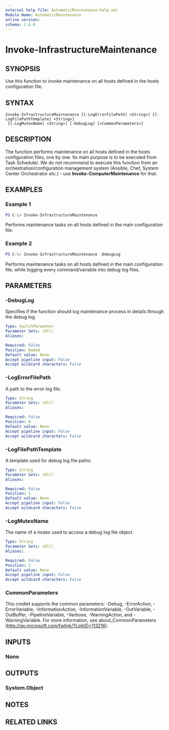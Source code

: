 ```yaml
---
external help file: AutomaticMaintenance-help.xml
Module Name: AutomaticMaintenance
online version:
schema: 2.0.0
---
```


# Invoke-InfrastructureMaintenance

## SYNOPSIS
Use this function to invoke maintenance on all hosts defined in the hosts configuration file.

## SYNTAX

```
Invoke-InfrastructureMaintenance [[-LogErrorFilePath] <String>] [[-LogFilePathTemplate] <String>]
 [[-LogMutexName] <String>] [-DebugLog] [<CommonParameters>]
```

## DESCRIPTION
The function performs maintenance on all hosts defined in the hosts configuration files, one by one.
Its main purpose is to be executed from Task Scheduler. We do not recommend to execute this function from an orchestration/configuration management system (Ansible, Chef, System Center Orchestrator etc.) - use **Invoke-ComputerMaintenance** for that.

## EXAMPLES

### Example 1
```powershell
PS C:\> Invoke-InfrastructureMaintenance
```

Performs maintenance tasks on all hosts defined in the main configuration file.

### Example 2
```powershell
PS C:\> Invoke-InfrastructureMaintenance -DebugLog
```

Performs maintenance tasks on all hosts defined in the main configuration file, while logging every command/variable into debug log files.

## PARAMETERS

### -DebugLog
Specifies if the function should log maintenance process in details through the debug log.

```yaml
Type: SwitchParameter
Parameter Sets: (All)
Aliases:

Required: False
Position: Named
Default value: None
Accept pipeline input: False
Accept wildcard characters: False
```

### -LogErrorFilePath
A path to the error log file.

```yaml
Type: String
Parameter Sets: (All)
Aliases:

Required: False
Position: 0
Default value: None
Accept pipeline input: False
Accept wildcard characters: False
```

### -LogFilePathTemplate
A template used for debug log file paths.

```yaml
Type: String
Parameter Sets: (All)
Aliases:

Required: False
Position: 1
Default value: None
Accept pipeline input: False
Accept wildcard characters: False
```

### -LogMutexName
The name of a mutex used to access a debug log file object.

```yaml
Type: String
Parameter Sets: (All)
Aliases:

Required: False
Position: 2
Default value: None
Accept pipeline input: False
Accept wildcard characters: False
```

### CommonParameters
This cmdlet supports the common parameters: -Debug, -ErrorAction, -ErrorVariable, -InformationAction, -InformationVariable, -OutVariable, -OutBuffer, -PipelineVariable, -Verbose, -WarningAction, and -WarningVariable. For more information, see about_CommonParameters (http://go.microsoft.com/fwlink/?LinkID=113216).

## INPUTS

### None

## OUTPUTS

### System.Object
## NOTES

## RELATED LINKS
